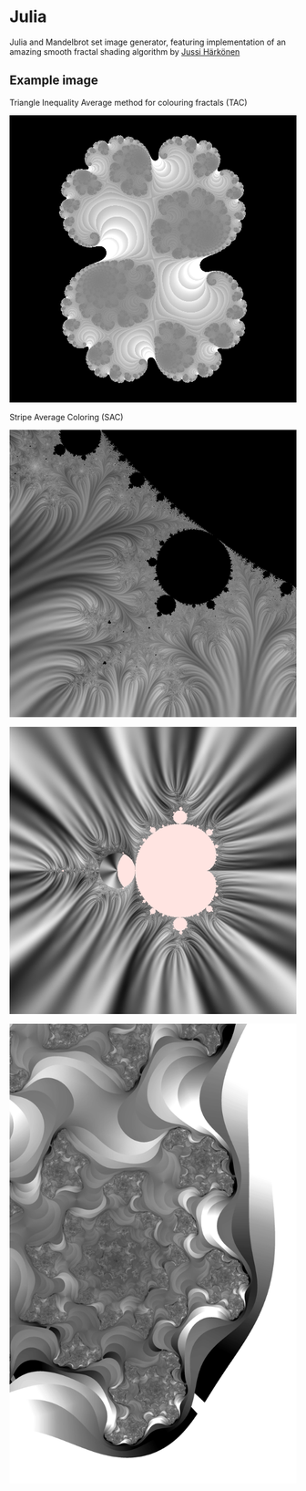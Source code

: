 # Julia
Julia and Mandelbrot set image generator, featuring implementation of an amazing smooth fractal shading algorithm by [Jussi Härkönen](http://jussiharkonen.com/gallery/coloring-techniques/)
## Example image

Triangle Inequality Average method for colouring fractals (TAC)

![Julia set image 0](/pictures/julia_out.png "")

Stripe Average Coloring (SAC)

![Mandelbrot image 1](/pictures/mandel_sac.png "")

![Mandelbrot image 2](/pictures/mandel_sac1.png "")

![Mandelbrot image 3](/pictures/example.png "")
